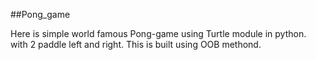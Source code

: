 ##Pong_game

Here is simple world famous Pong-game using Turtle module in python. with 2 paddle left and right. This is built using OOB methond. 
